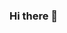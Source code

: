 ### Hi there 👋

<!--
**Stephaniegraceh/Stephaniegraceh** is a ✨ _special_ ✨ repository because its `README.md` (this file) appears on your GitHub profile.

Here are some ideas to get you started:

- 🔭 I’m currently working on my dissertation exploring political echo chambers on YouTube
- 📚 I am a 3rd year undergraduate studying Bsc Politics @ LSE
- 💻 Also woking in comms for an MP
- 📫 How to reach me: @Stephaniegraceh on X
- 🧩 Pronouns: She/her
-->
